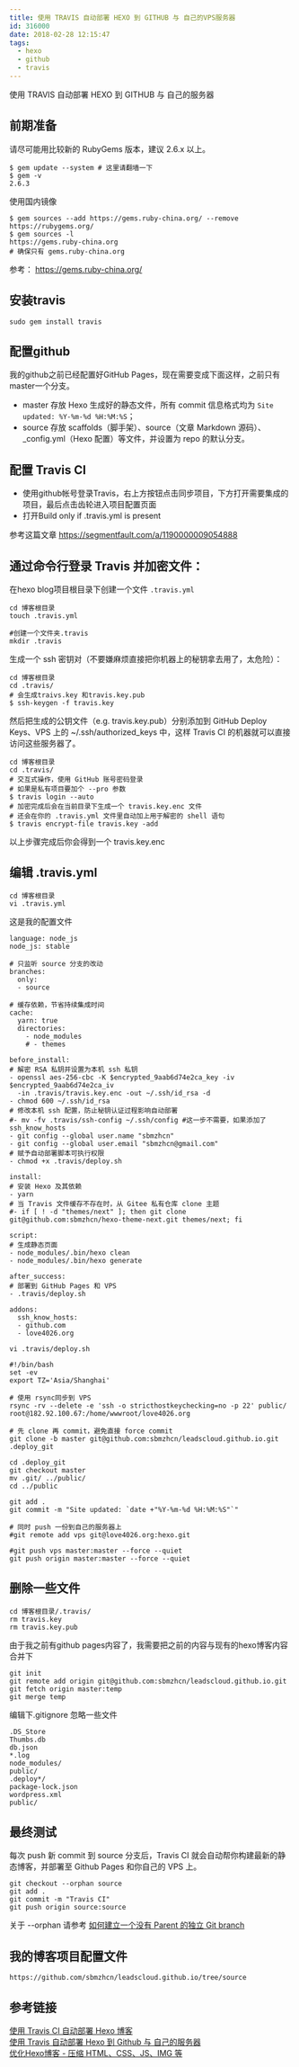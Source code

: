 ```yaml
---
title: 使用 TRAVIS 自动部署 HEXO 到 GITHUB 与 自己的VPS服务器
id: 316000
date: 2018-02-28 12:15:47
tags: 
  - hexo
  - github
  - travis
---
```


使用 TRAVIS 自动部署 HEXO 到 GITHUB 与 自己的服务器


## 前期准备

请尽可能用比较新的 RubyGems 版本，建议 2.6.x 以上。

```
$ gem update --system # 这里请翻墙一下
$ gem -v
2.6.3
```

使用国内镜像

```
$ gem sources --add https://gems.ruby-china.org/ --remove https://rubygems.org/
$ gem sources -l
https://gems.ruby-china.org
# 确保只有 gems.ruby-china.org
```

参考： https://gems.ruby-china.org/

## 安装travis

`sudo gem install travis`


## 配置github

我的github之前已经配置好GitHub Pages，现在需要变成下面这样，之前只有master一个分支。

- master 存放 Hexo 生成好的静态文件，所有 commit 信息格式均为 `Site updated: %Y-%m-%d %H:%M:%S`；
- source 存放 scaffolds（脚手架）、source（文章 Markdown 源码）、_config.yml（Hexo 配置）等文件，并设置为 repo 的默认分支。


## 配置 Travis CI

- 使用github帐号登录Travis，右上方按钮点击同步项目，下方打开需要集成的项目，最后点击齿轮进入项目配置页面
- 打开Build only if .travis.yml is present

参考这篇文章 https://segmentfault.com/a/1190000009054888


## 通过命令行登录 Travis 并加密文件：

在hexo blog项目根目录下创建一个文件 `.travis.yml`

```
cd 博客根目录
touch .travis.yml

#创建一个文件夹.travis
mkdir .travis
```

生成一个 ssh 密钥对（不要嫌麻烦直接把你机器上的秘钥拿去用了，太危险）：

```
cd 博客根目录
cd .travis/
# 会生成traivs.key 和travis.key.pub
$ ssh-keygen -f travis.key
```

然后把生成的公钥文件（e.g. travis.key.pub）分别添加到 GitHub Deploy Keys、VPS 上的 ~/.ssh/authorized_keys 中，这样 Travis CI 的机器就可以直接访问这些服务器了。

```
cd 博客根目录
cd .travis/
# 交互式操作，使用 GitHub 账号密码登录
# 如果是私有项目要加个 --pro 参数
$ travis login --auto
# 加密完成后会在当前目录下生成一个 travis.key.enc 文件
# 还会在你的 .travis.yml 文件里自动加上用于解密的 shell 语句
$ travis encrypt-file travis.key -add
```

以上步骤完成后你会得到一个 travis.key.enc

## 编辑 .travis.yml

```
cd 博客根目录
vi .travis.yml
```

这是我的配置文件

```
language: node_js
node_js: stable

# 只监听 source 分支的改动
branches:
  only:
  - source

# 缓存依赖，节省持续集成时间
cache:
  yarn: true
  directories:
    - node_modules
    # - themes

before_install:
# 解密 RSA 私钥并设置为本机 ssh 私钥
- openssl aes-256-cbc -K $encrypted_9aab6d74e2ca_key -iv $encrypted_9aab6d74e2ca_iv 
  -in .travis/travis.key.enc -out ~/.ssh/id_rsa -d
- chmod 600 ~/.ssh/id_rsa
# 修改本机 ssh 配置，防止秘钥认证过程影响自动部署
#- mv -fv .travis/ssh-config ~/.ssh/config #这一步不需要，如果添加了ssh_know_hosts
- git config --global user.name "sbmzhcn"
- git config --global user.email "sbmzhcn@gmail.com"
# 赋予自动部署脚本可执行权限
- chmod +x .travis/deploy.sh

install:
# 安装 Hexo 及其依赖
- yarn
# 当 Travis 文件缓存不存在时，从 Gitee 私有仓库 clone 主题
#- if [ ! -d "themes/next" ]; then git clone git@github.com:sbmzhcn/hexo-theme-next.git themes/next; fi

script:
# 生成静态页面
- node_modules/.bin/hexo clean
- node_modules/.bin/hexo generate

after_success:
# 部署到 GitHub Pages 和 VPS
- .travis/deploy.sh

addons:
  ssh_know_hosts:
  - github.com
  - love4026.org
```

`vi .travis/deploy.sh`

```
#!/bin/bash
set -ev
export TZ='Asia/Shanghai'

# 使用 rsync同步到 VPS
rsync -rv --delete -e 'ssh -o stricthostkeychecking=no -p 22' public/ root@182.92.100.67:/home/wwwroot/love4026.org

# 先 clone 再 commit，避免直接 force commit
git clone -b master git@github.com:sbmzhcn/leadscloud.github.io.git .deploy_git

cd .deploy_git
git checkout master
mv .git/ ../public/
cd ../public

git add .
git commit -m "Site updated: `date +"%Y-%m-%d %H:%M:%S"`"

# 同时 push 一份到自己的服务器上
#git remote add vps git@love4026.org:hexo.git

#git push vps master:master --force --quiet
git push origin master:master --force --quiet
```

## 删除一些文件

```
cd 博客根目录/.travis/
rm travis.key
rm travis.key.pub
```

由于我之前有github pages内容了，我需要把之前的内容与现有的hexo博客内容合并下

```
git init
git remote add origin git@github.com:sbmzhcn/leadscloud.github.io.git
git fetch origin master:temp
git merge temp
```

编辑下.gitignore 忽略一些文件

```
.DS_Store
Thumbs.db
db.json
*.log
node_modules/
public/
.deploy*/
package-lock.json
wordpress.xml
public/
```

## 最终测试

每次 push 新 commit 到 source 分支后，Travis CI 就会自动帮你构建最新的静态博客，并部署至 Github Pages 和你自己的 VPS 上。

```
git checkout --orphan source
git add .
git commit -m "Travis CI"
git push origin source:source
```

关于 --orphan 请参考 [如何建立一个没有 Parent 的独立 Git branch](https://ihower.tw/blog/archives/5691)
 
## 我的博客项目配置文件

    https://github.com/sbmzhcn/leadscloud.github.io/tree/source


## 参考链接

[使用 Travis CI 自动部署 Hexo 博客](https://blessing.studio/deploy-hexo-blog-automatically-with-travis-ci/)  
[使用 Travis 自动部署 Hexo 到 Github 与 自己的服务器](https://segmentfault.com/a/1190000009054888)  
[优化Hexo博客 - 压缩 HTML、CSS、JS、IMG 等](https://www.karlzhou.com/articles/compress-minify-hexo/)

